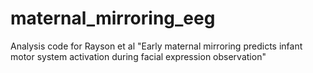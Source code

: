 # maternal_mirroring_eeg
Analysis code for Rayson et al "Early maternal mirroring predicts infant motor system activation during facial expression observation"

